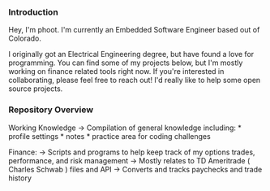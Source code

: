 ### Introduction
Hey, I'm phoot. I'm currently an Embedded Software Engineer based out of Colorado.

I originally got an Electrical Engineering degree, but have found a love for programming. You can find some of my projects below, but I'm mostly working on finance related tools right now. If you're interested in collaborating, please feel free to reach out! I'd really like to help some open source projects.

### Repository Overview
Working Knowledge
    -> Compilation of general knowledge including: 
          * profile settings
          * notes
          * practice area for coding challenges

Finance:
    -> Scripts and programs to help keep track of my options trades, performance, and risk management
    -> Mostly relates to TD Ameritrade ( Charles Schwab ) files and API
    -> Converts and tracks paychecks and trade history

    
